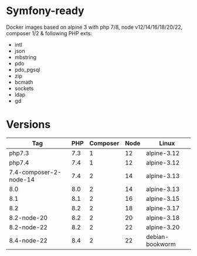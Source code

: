 Symfony-ready
=============

Docker images based on alpine 3 with php 7/8, node v12/14/16/18/20/22, composer 1/2 & following PHP exts:
- intl
- json
- mbstring
- pdo
- pdo_pgsql
- zip
- bcmath
- sockets
- ldap
- gd


# Versions

| Tag                    | PHP | Composer | Node | Linux           |
|------------------------|-----|----------|------|-----------------|
| php7.3                 | 7.3 | 1        | 12   | alpine-3.12     |
| php7.4                 | 7.4 | 1        | 12   | alpine-3.12     |
| 7.4-composer-2-node-14 | 7.4 | 2        | 14   | alpine-3.13     |
| 8.0                    | 8.0 | 2        | 14   | alpine-3.13     |
| 8.1                    | 8.1 | 2        | 16   | alpine-3.15     |
| 8.2                    | 8.2 | 2        | 18   | alpine-3.17     |
| 8.2-node-20            | 8.2 | 2        | 20   | alpine-3.18     |
| 8.2-node-22            | 8.2 | 2        | 22   | alpine-3.20     |
| 8.4-node-22            | 8.4 | 2        | 22   | debian-bookworm |
